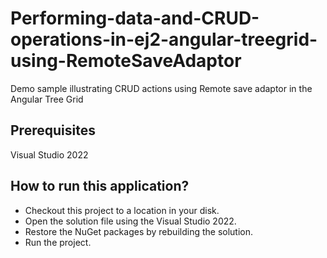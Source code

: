# Performing-data-and-CRUD-operations-in-ej2-angular-treegrid-using-RemoteSaveAdaptor
Demo sample illustrating CRUD actions using Remote save adaptor in the Angular Tree Grid

## Prerequisites

Visual Studio 2022

## How to run this application?

* Checkout this project to a location in your disk.
* Open the solution file using the Visual Studio 2022.
* Restore the NuGet packages by rebuilding the solution.
* Run the project.
